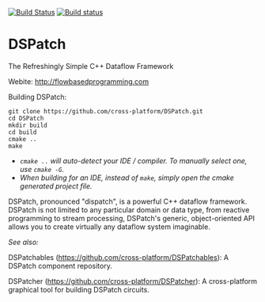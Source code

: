 [![Build Status](https://travis-ci.org/MarcusTomlinson/DSPatch.svg?branch=master)](https://travis-ci.org/MarcusTomlinson/DSPatch)
[![Build status](https://ci.appveyor.com/api/projects/status/kqh1el01gnaarga8/branch/master?svg=true)](https://ci.appveyor.com/project/MarcusTomlinson/dspatch/branch/master)

# DSPatch

The Refreshingly Simple C++ Dataflow Framework

Webite: http://flowbasedprogramming.com


Building DSPatch:

```
git clone https://github.com/cross-platform/DSPatch.git
cd DSPatch
mkdir build
cd build
cmake ..
make
```

- *`cmake ..` will auto-detect your IDE / compiler. To manually select one, use `cmake -G`.*
- *When building for an IDE, instead of `make`, simply open the cmake generated project file.*


DSPatch, pronounced "dispatch", is a powerful C++ dataflow framework. DSPatch is not limited to any particular domain or data type, from reactive programming to stream processing, DSPatch's generic, object-oriented API allows you to create virtually any dataflow system imaginable.

*See also:*

DSPatchables (https://github.com/cross-platform/DSPatchables): A DSPatch component repository.

DSPatcher (https://github.com/cross-platform/DSPatcher): A cross-platform graphical tool for building DSPatch circuits.
